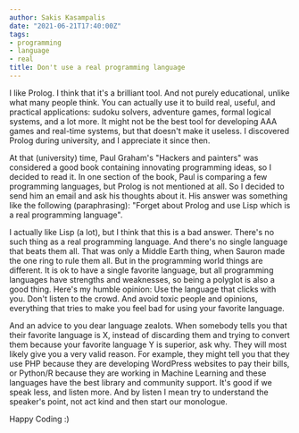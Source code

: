 ```yaml
---
author: Sakis Kasampalis
date: "2021-06-21T17:40:00Z"
tags:
- programming
- language
- real
title: Don't use a real programming language
---
```


I like Prolog. I think that it's a brilliant tool. And not purely educational, unlike what many people think. You can actually use it to build real, useful, and practical applications: sudoku solvers, adventure games, formal logical systems, and a lot more. It might not be the best tool for developing AAA games and real-time systems, but that doesn't make it useless. I discovered Prolog during university, and I appreciate it since then.

At that (university) time, Paul Graham's "Hackers and painters" was considered a good book containing innovating programming ideas, so I decided to read it. In one section of the book, Paul is comparing a few programming languages, but Prolog is not mentioned at all. So I decided to send him an email and ask his thoughts about it. His answer was something like the following (paraphrasing): "Forget about Prolog and use Lisp which is a real programming language".

I actually like Lisp (a lot), but I think that this is a bad answer. There's no such thing as a real programming language. And there's no single language that beats them all. That was only a Middle Earth thing, when Sauron made the one ring to rule them all. But in the programming world things are different. It is ok to have a single favorite language, but all programming languages have strengths and weaknesses, so being a polyglot is also a good thing. Here's my humble opinion: Use the language that clicks with you. Don't listen to the crowd. And avoid toxic people and opinions, everything that tries to make you feel bad for using your favorite language.

And an advice to you dear language zealots. When somebody tells you that their favorite language is X, instead of discarding them and trying to convert them because your favorite language Y is superior, ask why. They will most likely give you a very valid reason. For example, they might tell you that they use PHP because they are developing WordPress websites to pay their bills, or Python/R because they are working in Machine Learning and these languages have the best library and community support. It's good if we speak less, and listen more. And by listen I mean try to understand the speaker's point, not act kind and then start our monologue.

Happy Coding :)